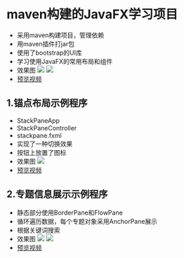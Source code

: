 # maven构建的JavaFX学习项目
- 采用maven构建项目，管理依赖
- 用maven插件打jar包
- 使用了bootstrap的UI库
- 学习使用JavaFX的常用布局和组件
- 效果图
![](http://pdnalatfa.bkt.clouddn.com/18-11-18/32873701.jpg)
![](http://pdnalatfa.bkt.clouddn.com/18-11-18/67941037.jpg)
- [预览视频](https://www.screencast.com/t/Z5M9MeVbb0jK)

## 1.锚点布局示例程序
- StackPaneApp
- StackPaneController
- stackpane.fxml
- 实现了一种切换效果
- 按钮上放置了图标
- 效果图
![](http://pdnalatfa.bkt.clouddn.com/18-11-18/43774190.jpg)
- [预览视频](https://www.screencast.com/t/6NluCHVAliJL)

## 2.专题信息展示示例程序
- 静态部分使用BorderPane和FlowPane
- 循环遍历数据，每个专题对象采用AnchorPane展示
- 根据关键词搜索
- 效果图
![](http://pdnalatfa.bkt.clouddn.com/18-11-18/62046807.jpg)
![](http://pdnalatfa.bkt.clouddn.com/18-11-18/36019721.jpg)
- [预览视频](https://www.screencast.com/t/Sd7QwLiVUVN)
